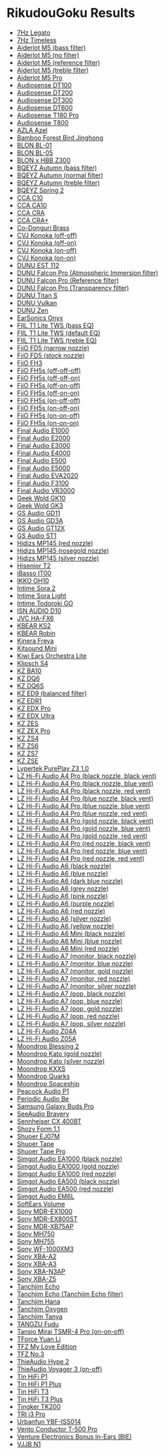 # RikudouGoku Results

- [7Hz Legato](./in-ear/7Hz%20Legato)
- [7Hz Timeless](./in-ear/7Hz%20Timeless)
- [Aiderlot M5 (bass filter)](./in-ear/Aiderlot%20M5%20(bass%20filter))
- [Aiderlot M5 (no filter)](./in-ear/Aiderlot%20M5%20(no%20filter))
- [Aiderlot M5 (reference filter)](./in-ear/Aiderlot%20M5%20(reference%20filter))
- [Aiderlot M5 (treble filter)](./in-ear/Aiderlot%20M5%20(treble%20filter))
- [Aiderlot M5 Pro](./in-ear/Aiderlot%20M5%20Pro)
- [Audiosense DT100](./in-ear/Audiosense%20DT100)
- [Audiosense DT200](./in-ear/Audiosense%20DT200)
- [Audiosense DT300](./in-ear/Audiosense%20DT300)
- [Audiosense DT600](./in-ear/Audiosense%20DT600)
- [Audiosense T180 Pro](./in-ear/Audiosense%20T180%20Pro)
- [Audiosense T800](./in-ear/Audiosense%20T800)
- [AZLA Azel](./in-ear/AZLA%20Azel)
- [Bamboo Forest Bird Jinghong](./in-ear/Bamboo%20Forest%20Bird%20Jinghong)
- [BLON BL-01](./in-ear/BLON%20BL-01)
- [BLON BL-05](./in-ear/BLON%20BL-05)
- [BLON x HBB Z300](./in-ear/BLON%20x%20HBB%20Z300)
- [BQEYZ Autumn (bass filter)](./in-ear/BQEYZ%20Autumn%20(bass%20filter))
- [BQEYZ Autumn (normal filter)](./in-ear/BQEYZ%20Autumn%20(normal%20filter))
- [BQEYZ Autumn (treble filter)](./in-ear/BQEYZ%20Autumn%20(treble%20filter))
- [BQEYZ Spring 2](./in-ear/BQEYZ%20Spring%202)
- [CCA C10](./in-ear/CCA%20C10)
- [CCA CA10](./in-ear/CCA%20CA10)
- [CCA CRA](./in-ear/CCA%20CRA)
- [CCA CRA+](./in-ear/CCA%20CRA+)
- [Co-Donguri Brass](./in-ear/Co-Donguri%20Brass)
- [CVJ Konoka (off-off)](./in-ear/CVJ%20Konoka%20(off-off))
- [CVJ Konoka (off-on)](./in-ear/CVJ%20Konoka%20(off-on))
- [CVJ Konoka (on-off)](./in-ear/CVJ%20Konoka%20(on-off))
- [CVJ Konoka (on-on)](./in-ear/CVJ%20Konoka%20(on-on))
- [DUNU EST 112](./in-ear/DUNU%20EST%20112)
- [DUNU Falcon Pro (Atmospheric Immersion filter)](./in-ear/DUNU%20Falcon%20Pro%20(Atmospheric%20Immersion%20filter))
- [DUNU Falcon Pro (Reference filter)](./in-ear/DUNU%20Falcon%20Pro%20(Reference%20filter))
- [DUNU Falcon Pro (Transparency filter)](./in-ear/DUNU%20Falcon%20Pro%20(Transparency%20filter))
- [DUNU Titan S](./in-ear/DUNU%20Titan%20S)
- [DUNU Vulkan](./in-ear/DUNU%20Vulkan)
- [DUNU Zen](./in-ear/DUNU%20Zen)
- [EarSonics Onyx](./in-ear/EarSonics%20Onyx)
- [FIIL T1 Lite TWS (bass EQ)](./in-ear/FIIL%20T1%20Lite%20TWS%20(bass%20EQ))
- [FIIL T1 Lite TWS (default EQ)](./in-ear/FIIL%20T1%20Lite%20TWS%20(default%20EQ))
- [FIIL T1 Lite TWS (treble EQ)](./in-ear/FIIL%20T1%20Lite%20TWS%20(treble%20EQ))
- [FiiO FD5 (narrow nozzle)](./in-ear/FiiO%20FD5%20(narrow%20nozzle))
- [FiiO FD5 (stock nozzle)](./in-ear/FiiO%20FD5%20(stock%20nozzle))
- [FiiO FH3](./in-ear/FiiO%20FH3)
- [FiiO FH5s (off-off-off)](./in-ear/FiiO%20FH5s%20(off-off-off))
- [FiiO FH5s (off-off-on)](./in-ear/FiiO%20FH5s%20(off-off-on))
- [FiiO FH5s (off-on-off)](./in-ear/FiiO%20FH5s%20(off-on-off))
- [FiiO FH5s (off-on-on)](./in-ear/FiiO%20FH5s%20(off-on-on))
- [FiiO FH5s (on-off-off)](./in-ear/FiiO%20FH5s%20(on-off-off))
- [FiiO FH5s (on-off-on)](./in-ear/FiiO%20FH5s%20(on-off-on))
- [FiiO FH5s (on-on-off)](./in-ear/FiiO%20FH5s%20(on-on-off))
- [FiiO FH5s (on-on-on)](./in-ear/FiiO%20FH5s%20(on-on-on))
- [Final Audio E1000](./in-ear/Final%20Audio%20E1000)
- [Final Audio E2000](./in-ear/Final%20Audio%20E2000)
- [Final Audio E3000](./in-ear/Final%20Audio%20E3000)
- [Final Audio E4000](./in-ear/Final%20Audio%20E4000)
- [Final Audio E500](./in-ear/Final%20Audio%20E500)
- [Final Audio E5000](./in-ear/Final%20Audio%20E5000)
- [Final Audio EVA2020](./in-ear/Final%20Audio%20EVA2020)
- [Final Audio F3100](./in-ear/Final%20Audio%20F3100)
- [Final Audio VR3000](./in-ear/Final%20Audio%20VR3000)
- [Geek Wold GK10](./in-ear/Geek%20Wold%20GK10)
- [Geek Wold GK3](./in-ear/Geek%20Wold%20GK3)
- [GS Audio GD11](./in-ear/GS%20Audio%20GD11)
- [GS Audio GD3A](./in-ear/GS%20Audio%20GD3A)
- [GS Audio GT12X](./in-ear/GS%20Audio%20GT12X)
- [GS Audio ST1](./in-ear/GS%20Audio%20ST1)
- [Hidizs MP145 (red nozzle)](./in-ear/Hidizs%20MP145%20(red%20nozzle))
- [Hidizs MP145 (rosegold nozzle)](./in-ear/Hidizs%20MP145%20(rosegold%20nozzle))
- [Hidizs MP145 (silver nozzle)](./in-ear/Hidizs%20MP145%20(silver%20nozzle))
- [Hisenior T2](./in-ear/Hisenior%20T2)
- [iBasso IT00](./in-ear/iBasso%20IT00)
- [IKKO OH10](./in-ear/IKKO%20OH10)
- [Intime Sora 2](./in-ear/Intime%20Sora%202)
- [Intime Sora Light](./in-ear/Intime%20Sora%20Light)
- [Intime Todoroki GO](./in-ear/Intime%20Todoroki%20GO)
- [ISN AUDIO D10](./in-ear/ISN%20AUDIO%20D10)
- [JVC HA-FX6](./in-ear/JVC%20HA-FX6)
- [KBEAR KS2](./in-ear/KBEAR%20KS2)
- [KBEAR Robin](./in-ear/KBEAR%20Robin)
- [Kinera Freya](./in-ear/Kinera%20Freya)
- [Kitsound Mini](./in-ear/Kitsound%20Mini)
- [Kiwi Ears Orchestra Lite](./in-ear/Kiwi%20Ears%20Orchestra%20Lite)
- [Klipsch S4](./in-ear/Klipsch%20S4)
- [KZ BA10](./in-ear/KZ%20BA10)
- [KZ DQ6](./in-ear/KZ%20DQ6)
- [KZ DQ6S](./in-ear/KZ%20DQ6S)
- [KZ ED9 (balanced filter)](./in-ear/KZ%20ED9%20(balanced%20filter))
- [KZ EDR1](./in-ear/KZ%20EDR1)
- [KZ EDX Pro](./in-ear/KZ%20EDX%20Pro)
- [KZ EDX Ultra](./in-ear/KZ%20EDX%20Ultra)
- [KZ ZES](./in-ear/KZ%20ZES)
- [KZ ZEX Pro](./in-ear/KZ%20ZEX%20Pro)
- [KZ ZS4](./in-ear/KZ%20ZS4)
- [KZ ZS6](./in-ear/KZ%20ZS6)
- [KZ ZS7](./in-ear/KZ%20ZS7)
- [KZ ZSE](./in-ear/KZ%20ZSE)
- [Lypertek PurePlay Z3 1.0](./in-ear/Lypertek%20PurePlay%20Z3%201.0)
- [LZ Hi-Fi Audio A4 Pro (black nozzle, black vent)](./in-ear/LZ%20Hi-Fi%20Audio%20A4%20Pro%20(black%20nozzle,%20black%20vent))
- [LZ Hi-Fi Audio A4 Pro (black nozzle, blue vent)](./in-ear/LZ%20Hi-Fi%20Audio%20A4%20Pro%20(black%20nozzle,%20blue%20vent))
- [LZ Hi-Fi Audio A4 Pro (black nozzle, red vent)](./in-ear/LZ%20Hi-Fi%20Audio%20A4%20Pro%20(black%20nozzle,%20red%20vent))
- [LZ Hi-Fi Audio A4 Pro (blue nozzle, black vent)](./in-ear/LZ%20Hi-Fi%20Audio%20A4%20Pro%20(blue%20nozzle,%20black%20vent))
- [LZ Hi-Fi Audio A4 Pro (blue nozzle, blue vent)](./in-ear/LZ%20Hi-Fi%20Audio%20A4%20Pro%20(blue%20nozzle,%20blue%20vent))
- [LZ Hi-Fi Audio A4 Pro (blue nozzle, red vent)](./in-ear/LZ%20Hi-Fi%20Audio%20A4%20Pro%20(blue%20nozzle,%20red%20vent))
- [LZ Hi-Fi Audio A4 Pro (gold nozzle, black vent)](./in-ear/LZ%20Hi-Fi%20Audio%20A4%20Pro%20(gold%20nozzle,%20black%20vent))
- [LZ Hi-Fi Audio A4 Pro (gold nozzle, blue vent)](./in-ear/LZ%20Hi-Fi%20Audio%20A4%20Pro%20(gold%20nozzle,%20blue%20vent))
- [LZ Hi-Fi Audio A4 Pro (gold nozzle, red vent)](./in-ear/LZ%20Hi-Fi%20Audio%20A4%20Pro%20(gold%20nozzle,%20red%20vent))
- [LZ Hi-Fi Audio A4 Pro (red nozzle, black vent)](./in-ear/LZ%20Hi-Fi%20Audio%20A4%20Pro%20(red%20nozzle,%20black%20vent))
- [LZ Hi-Fi Audio A4 Pro (red nozzle, blue vent)](./in-ear/LZ%20Hi-Fi%20Audio%20A4%20Pro%20(red%20nozzle,%20blue%20vent))
- [LZ Hi-Fi Audio A4 Pro (red nozzle, red vent)](./in-ear/LZ%20Hi-Fi%20Audio%20A4%20Pro%20(red%20nozzle,%20red%20vent))
- [LZ Hi-Fi Audio A6 (black nozzle)](./in-ear/LZ%20Hi-Fi%20Audio%20A6%20(black%20nozzle))
- [LZ Hi-Fi Audio A6 (blue nozzle)](./in-ear/LZ%20Hi-Fi%20Audio%20A6%20(blue%20nozzle))
- [LZ Hi-Fi Audio A6 (dark blue nozzle)](./in-ear/LZ%20Hi-Fi%20Audio%20A6%20(dark%20blue%20nozzle))
- [LZ Hi-Fi Audio A6 (grey nozzle)](./in-ear/LZ%20Hi-Fi%20Audio%20A6%20(grey%20nozzle))
- [LZ Hi-Fi Audio A6 (pink nozzle)](./in-ear/LZ%20Hi-Fi%20Audio%20A6%20(pink%20nozzle))
- [LZ Hi-Fi Audio A6 (purple nozzle)](./in-ear/LZ%20Hi-Fi%20Audio%20A6%20(purple%20nozzle))
- [LZ Hi-Fi Audio A6 (red nozzle)](./in-ear/LZ%20Hi-Fi%20Audio%20A6%20(red%20nozzle))
- [LZ Hi-Fi Audio A6 (silver nozzle)](./in-ear/LZ%20Hi-Fi%20Audio%20A6%20(silver%20nozzle))
- [LZ Hi-Fi Audio A6 (yellow nozzle)](./in-ear/LZ%20Hi-Fi%20Audio%20A6%20(yellow%20nozzle))
- [LZ Hi-Fi Audio A6 Mini (black nozzle)](./in-ear/LZ%20Hi-Fi%20Audio%20A6%20Mini%20(black%20nozzle))
- [LZ Hi-Fi Audio A6 Mini (blue nozzle)](./in-ear/LZ%20Hi-Fi%20Audio%20A6%20Mini%20(blue%20nozzle))
- [LZ Hi-Fi Audio A6 Mini (red nozzle)](./in-ear/LZ%20Hi-Fi%20Audio%20A6%20Mini%20(red%20nozzle))
- [LZ Hi-Fi Audio A7 (monitor, black nozzle)](./in-ear/LZ%20Hi-Fi%20Audio%20A7%20(monitor,%20black%20nozzle))
- [LZ Hi-Fi Audio A7 (monitor, blue nozzle)](./in-ear/LZ%20Hi-Fi%20Audio%20A7%20(monitor,%20blue%20nozzle))
- [LZ Hi-Fi Audio A7 (monitor, gold nozzle)](./in-ear/LZ%20Hi-Fi%20Audio%20A7%20(monitor,%20gold%20nozzle))
- [LZ Hi-Fi Audio A7 (monitor, red nozzle)](./in-ear/LZ%20Hi-Fi%20Audio%20A7%20(monitor,%20red%20nozzle))
- [LZ Hi-Fi Audio A7 (monitor, silver nozzle)](./in-ear/LZ%20Hi-Fi%20Audio%20A7%20(monitor,%20silver%20nozzle))
- [LZ Hi-Fi Audio A7 (pop, black nozzle)](./in-ear/LZ%20Hi-Fi%20Audio%20A7%20(pop,%20black%20nozzle))
- [LZ Hi-Fi Audio A7 (pop, blue nozzle)](./in-ear/LZ%20Hi-Fi%20Audio%20A7%20(pop,%20blue%20nozzle))
- [LZ Hi-Fi Audio A7 (pop, gold nozzle)](./in-ear/LZ%20Hi-Fi%20Audio%20A7%20(pop,%20gold%20nozzle))
- [LZ Hi-Fi Audio A7 (pop, red nozzle)](./in-ear/LZ%20Hi-Fi%20Audio%20A7%20(pop,%20red%20nozzle))
- [LZ Hi-Fi Audio A7 (pop, silver nozzle)](./in-ear/LZ%20Hi-Fi%20Audio%20A7%20(pop,%20silver%20nozzle))
- [LZ Hi-Fi Audio Z04A](./in-ear/LZ%20Hi-Fi%20Audio%20Z04A)
- [LZ Hi-Fi Audio Z05A](./in-ear/LZ%20Hi-Fi%20Audio%20Z05A)
- [Moondrop Blessing 2](./in-ear/Moondrop%20Blessing%202)
- [Moondrop Kato (gold nozzle)](./in-ear/Moondrop%20Kato%20(gold%20nozzle))
- [Moondrop Kato (silver nozzle)](./in-ear/Moondrop%20Kato%20(silver%20nozzle))
- [Moondrop KXXS](./in-ear/Moondrop%20KXXS)
- [Moondrop Quarks](./in-ear/Moondrop%20Quarks)
- [Moondrop Spaceship](./in-ear/Moondrop%20Spaceship)
- [Peacock Audio P1](./in-ear/Peacock%20Audio%20P1)
- [Periodic Audio Be](./in-ear/Periodic%20Audio%20Be)
- [Samsung Galaxy Buds Pro](./in-ear/Samsung%20Galaxy%20Buds%20Pro)
- [SeeAudio Bravery](./in-ear/SeeAudio%20Bravery)
- [Sennheiser CX 400BT](./over-ear/Sennheiser%20CX%20400BT)
- [Shozy Form 1.1](./in-ear/Shozy%20Form%201.1)
- [Shuoer EJ07M](./in-ear/Shuoer%20EJ07M)
- [Shuoer Tape](./in-ear/Shuoer%20Tape)
- [Shuoer Tape Pro](./in-ear/Shuoer%20Tape%20Pro)
- [Simgot Audio EA1000 (black nozzle)](./in-ear/Simgot%20Audio%20EA1000%20(black%20nozzle))
- [Simgot Audio EA1000 (gold nozzle)](./in-ear/Simgot%20Audio%20EA1000%20(gold%20nozzle))
- [Simgot Audio EA1000 (red nozzle)](./in-ear/Simgot%20Audio%20EA1000%20(red%20nozzle))
- [Simgot Audio EA500 (black nozzle)](./in-ear/Simgot%20Audio%20EA500%20(black%20nozzle))
- [Simgot Audio EA500 (red nozzle)](./in-ear/Simgot%20Audio%20EA500%20(red%20nozzle))
- [Simgot Audio EM6L](./in-ear/Simgot%20Audio%20EM6L)
- [SoftEars Volume](./in-ear/SoftEars%20Volume)
- [Sony MDR-EX1000](./in-ear/Sony%20MDR-EX1000)
- [Sony MDR-EX800ST](./in-ear/Sony%20MDR-EX800ST)
- [Sony MDR-XB75AP](./in-ear/Sony%20MDR-XB75AP)
- [Sony MH750](./in-ear/Sony%20MH750)
- [Sony MH755](./in-ear/Sony%20MH755)
- [Sony WF-1000XM3](./in-ear/Sony%20WF-1000XM3)
- [Sony XBA-A2](./in-ear/Sony%20XBA-A2)
- [Sony XBA-A3](./in-ear/Sony%20XBA-A3)
- [Sony XBA-N3AP](./in-ear/Sony%20XBA-N3AP)
- [Sony XBA-Z5](./in-ear/Sony%20XBA-Z5)
- [Tanchjim Echo](./in-ear/Tanchjim%20Echo)
- [Tanchjim Echo (Tanchjim Echo filter)](./in-ear/Tanchjim%20Echo%20(Tanchjim%20Echo%20filter))
- [Tanchjim Hana](./in-ear/Tanchjim%20Hana)
- [Tanchjim Oxygen](./in-ear/Tanchjim%20Oxygen)
- [Tanchjim Tanya](./in-ear/Tanchjim%20Tanya)
- [TANGZU Fudu](./in-ear/TANGZU%20Fudu)
- [Tansio Mirai TSMR-4 Pro (on-on-off)](./in-ear/Tansio%20Mirai%20TSMR-4%20Pro%20(on-on-off))
- [TForce Yuan Li](./in-ear/TForce%20Yuan%20Li)
- [TFZ My Love Edition](./in-ear/TFZ%20My%20Love%20Edition)
- [TFZ No.3](./in-ear/TFZ%20No.3)
- [ThieAudio Hype 2](./in-ear/ThieAudio%20Hype%202)
- [ThieAudio Voyager 3 (on-off)](./in-ear/ThieAudio%20Voyager%203%20(on-off))
- [Tin HiFi P1](./in-ear/Tin%20HiFi%20P1)
- [Tin HiFi P1 Plus](./in-ear/Tin%20HiFi%20P1%20Plus)
- [Tin HiFi T3](./in-ear/Tin%20HiFi%20T3)
- [Tin HiFi T3 Plus](./in-ear/Tin%20HiFi%20T3%20Plus)
- [Tingker TK200](./in-ear/Tingker%20TK200)
- [TRI i3 Pro](./in-ear/TRI%20i3%20Pro)
- [Urbanfun YBF-ISS014](./in-ear/Urbanfun%20YBF-ISS014)
- [Vento Conductor T-500 Pro](./in-ear/Vento%20Conductor%20T-500%20Pro)
- [Venture Electronics Bonus In-Ears (BIE)](./in-ear/Venture%20Electronics%20Bonus%20In-Ears%20(BIE))
- [VJJB N1](./in-ear/VJJB%20N1)
